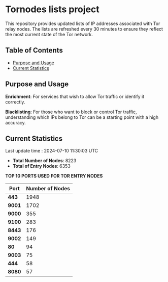 # Tornodes lists project

This repository provides updated lists of IP addresses associated with Tor relay nodes. The lists are refreshed every 30 minutes to ensure they reflect the most current state of the Tor network.

## Table of Contents

- [Purpose and Usage](#purpose-and-usage)
- [Current Statistics](#current-statistics)


## Purpose and Usage

**Enrichment**: For services that wish to allow Tor traffic or identify it correctly.

**Blacklisting**: For those who want to block or control Tor traffic, understanding which IPs belong to Tor can be a starting point with a high accuracy.

## Current Statistics

Last update time : 2024-07-10 11:30:03 UTC

- **Total Number of Nodes**: 8223
- **Total of Entry Nodes**: 6353

**TOP 10 PORTS USED FOR TOR ENTRY NODES**

| **Port** | **Number of Nodes** |
|------|-----------------|
| **443**   | 1948  |
| **9001**   | 1702  |
| **9000**   | 355  |
| **9100**   | 283  |
| **8443**   | 176  |
| **9002**   | 149  |
| **80**   | 94  |
| **9003**   | 75  |
| **444**   | 58  |
| **8080**   | 57  |

